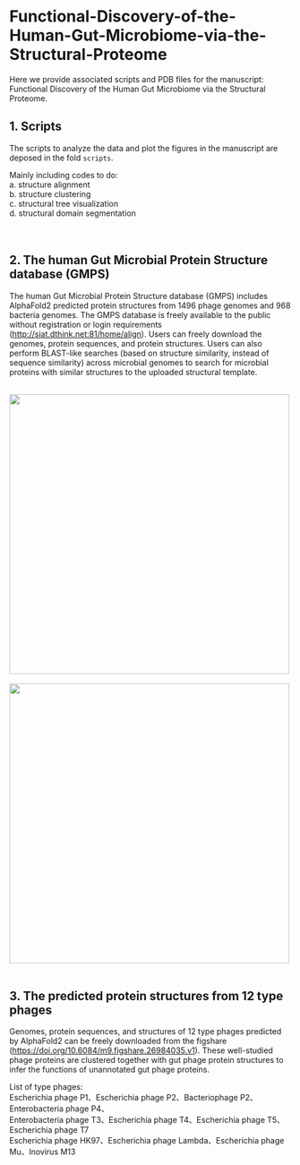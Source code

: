 # Functional-Discovery-of-the-Human-Gut-Microbiome-via-the-Structural-Proteome

Here we provide associated scripts and PDB files for the manuscript: Functional Discovery of the Human Gut Microbiome via the Structural Proteome.


## 1. Scripts
The scripts to analyze the data and plot the figures in the manuscript are deposed in the fold `scripts`.<br />

Mainly including codes to do:<br />
a. structure alignment<br />
b. structure clustering<br />
c. structural tree visualization<br />
d. structural domain segmentation<br />
<br />
<br />

## 2. The human Gut Microbial Protein Structure database (GMPS)
The human Gut Microbial Protein Structure database (GMPS) includes AlphaFold2 predicted protein structures from 1496 phage genomes and 968 bacteria genomes. The GMPS database is freely available to the public without registration or login requirements (http://siat.dthink.net:81/home/align). Users can freely download the genomes, protein sequences, and protein structures. Users can also perform BLAST-like searches (based on structure similarity, instead of sequence similarity) across microbial genomes to search for microbial proteins
with similar structures to the uploaded structural template.
<br />
<br />

<img src="https://github.com/user-attachments/assets/5ab3de49-3d67-4ff4-a57e-fdbb19d4ecb8" width="500" />
<br />
<br />
<img src="https://github.com/user-attachments/assets/a3dd2241-b3b7-49d9-86e0-6426fe26ce53" width="500" />
<br />
<br />

## 3. The predicted protein structures from 12 type phages
Genomes, protein sequences, and structures of 12 type phages predicted by AlphaFold2 can be freely downloaded from the figshare (https://doi.org/10.6084/m9.figshare.26984035.v1). These well-studied phage proteins are clustered together with gut phage protein structures to infer the functions of unannotated gut phage proteins.
<br />

List of type phages:<br />
Escherichia phage P1、Escherichia phage P2、Bacteriophage P2、Enterobacteria phage P4、<br />
Enterobacteria phage T3、Escherichia phage T4、Escherichia phage T5、Escherichia phage T7<br />
Escherichia phage HK97、Escherichia phage Lambda、Escherichia phage Mu、Inovirus M13<br />

